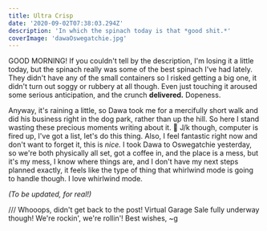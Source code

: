 ```yaml
---
title: Ultra Crisp
date: '2020-09-02T07:38:03.294Z'
description: 'In which the spinach today is that *good shit.*'
coverImage: 'dawaOswegatchie.jpg'
---
```


GOOD MORNING! If you couldn't tell by the description, I'm losing it a little today, but the spinach really was some of the best spinach I've had lately. They didn't have any of the small containers so I risked getting a big one, it didn't turn out soggy or rubbery at all though. Even just touching it aroused some serious anticipation, and the crunch **delivered.** Dopeness.

Anyway, it's raining a little, so Dawa took me for a mercifully short walk and did his business right in the dog park, rather than up the hill. So here I stand wasting these precious moments writing about it. 🤣 J/k though, computer is fired up, I've got a list, let's do this thing. Also, I feel fantastic right now and don't want to forget it, this is _nice._ I took Dawa to Oswegatchie yesterday, so we're both physically all set, got a coffee in, and the place is a mess, but it's my mess, I know where things are, and I don't have my next steps planned exactly, it feels like the type of thing that whirlwind mode is going to handle though. I love whirlwind mode.

_(To be updated, for real!)_

/// Whooops, didn't get back to the post! Virtual Garage Sale fully underway though! We're rockin', we're rollin'! Best wishes, ~g
